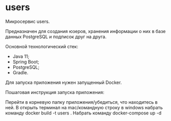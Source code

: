 # users

Микросервис users.

Предназначен для создания юзеров, хранения информации о них 
в базе данных PostgreSQL и подписок друг на друга. 

Основной технологический стек:
- Java 11;
- Spring Boot;
- PostgreSQL;
- Gradle.

Для запуска приложения нужен запущенный Docker.

Пошаговая инструкция запуска приложения:

Перейти в корневую папку приложения/убедиться, что находитесь в ней.
В открыть терминал на mac/командную строку в windows набрать команду docker build -t users .
Набрать команду docker-compose up -d



